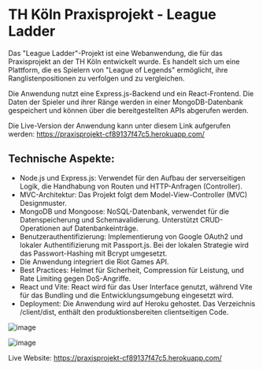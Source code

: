 # TH Köln Praxisprojekt - League Ladder

Das "League Ladder"-Projekt ist eine Webanwendung, die für das Praxisprojekt an der TH Köln entwickelt wurde. Es handelt sich um eine Plattform, die es Spielern von "League of Legends" ermöglicht, ihre Ranglistenpositionen zu verfolgen und zu vergleichen.

Die Anwendung nutzt eine Express.js-Backend und ein React-Frontend. Die Daten der Spieler und ihrer Ränge werden in einer MongoDB-Datenbank gespeichert und können über die bereitgestellten APIs abgerufen werden.

Die Live-Version der Anwendung kann unter diesem Link aufgerufen werden: https://praxisprojekt-cf89137f47c5.herokuapp.com/



## Technische Aspekte:
- Node.js und Express.js: Verwendet für den Aufbau der serverseitigen Logik, die Handhabung von Routen und HTTP-Anfragen (Controller).
- MVC-Architektur: Das Projekt folgt dem Model-View-Controller (MVC) Designmuster.
- MongoDB und Mongoose: NoSQL-Datenbank, verwendet für die Datenspeicherung und Schemavalidierung. Unterstützt CRUD-Operationen auf Datenbankeinträge.
- Benutzerauthentifizierung: Implementierung von Google OAuth2 und lokaler Authentifizierung mit Passport.js. Bei der lokalen Strategie wird das Passwort-Hashing mit Bcrypt umgesetzt.
- Die Anwendung integriert die Riot Games API.
- Best Practices: Helmet für Sicherheit, Compression für Leistung, und Rate Limiting gegen DoS-Angriffe.
- React und Vite: React wird für das User Interface genutzt, während Vite für das Bundling und die Entwicklungsumgebung eingesetzt wird.
- Deployment: Die Anwendung wird auf Heroku gehostet. Das Verzeichnis /client/dist, enthält den produktionsbereiten clientseitigen Code. 


![image](https://github.com/Dallair220/studium/assets/93786532/748f6bdc-cc1d-41f1-8485-0c8860bc0cfe)

![image](https://github.com/Dallair220/studium/assets/93786532/b0d3eac4-c4ce-42ce-835f-d69fa4037092)

Live Website: https://praxisprojekt-cf89137f47c5.herokuapp.com/
